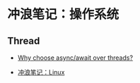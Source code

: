 # 冲浪笔记：操作系统

## Thread

- [Why choose async/await over threads?][t1]

  [t1]: https://notgull.net/why-not-threads/

- [冲浪笔记：Linux](./linux.md)
